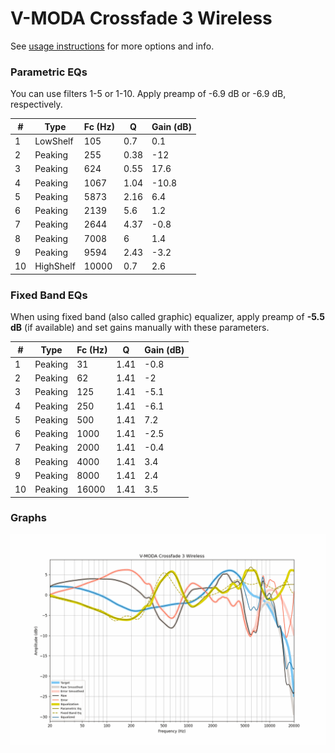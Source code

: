# V-MODA Crossfade 3 Wireless
See [usage instructions](https://github.com/jaakkopasanen/AutoEq#usage) for more options and info.

### Parametric EQs
You can use filters 1-5 or 1-10. Apply preamp of -6.9 dB or -6.9 dB, respectively.

|   # | Type      |   Fc (Hz) |    Q |   Gain (dB) |
|-----|-----------|-----------|------|-------------|
|   1 | LowShelf  |       105 | 0.7  |         0.1 |
|   2 | Peaking   |       255 | 0.38 |       -12   |
|   3 | Peaking   |       624 | 0.55 |        17.6 |
|   4 | Peaking   |      1067 | 1.04 |       -10.8 |
|   5 | Peaking   |      5873 | 2.16 |         6.4 |
|   6 | Peaking   |      2139 | 5.6  |         1.2 |
|   7 | Peaking   |      2644 | 4.37 |        -0.8 |
|   8 | Peaking   |      7008 | 6    |         1.4 |
|   9 | Peaking   |      9594 | 2.43 |        -3.2 |
|  10 | HighShelf |     10000 | 0.7  |         2.6 |

### Fixed Band EQs
When using fixed band (also called graphic) equalizer, apply preamp of **-5.5 dB** (if available) and set gains manually with these parameters.

|   # | Type    |   Fc (Hz) |    Q |   Gain (dB) |
|-----|---------|-----------|------|-------------|
|   1 | Peaking |        31 | 1.41 |        -0.8 |
|   2 | Peaking |        62 | 1.41 |        -2   |
|   3 | Peaking |       125 | 1.41 |        -5.1 |
|   4 | Peaking |       250 | 1.41 |        -6.1 |
|   5 | Peaking |       500 | 1.41 |         7.2 |
|   6 | Peaking |      1000 | 1.41 |        -2.5 |
|   7 | Peaking |      2000 | 1.41 |        -0.4 |
|   8 | Peaking |      4000 | 1.41 |         3.4 |
|   9 | Peaking |      8000 | 1.41 |         2.4 |
|  10 | Peaking |     16000 | 1.41 |         3.5 |

### Graphs
![](./V-MODA%20Crossfade%203%20Wireless.png)
